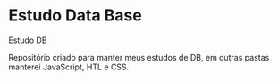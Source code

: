 # Estudo Data Base
 Estudo DB
 
 Repositório criado para manter meus estudos de DB, em outras pastas manterei JavaScript, HTL e CSS.

